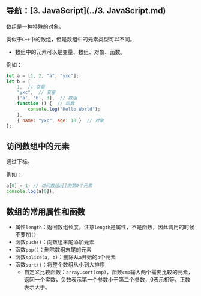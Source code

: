 ## 导航：[3. JavaScript](../3. JavaScript.md)

数组是一种特殊的对象。

类似于`C++`中的数组，但是数组中的元素类型可以不同。

-   数组中的元素可以是变量、数组、对象、函数。

例如：

```js
let a = [1, 2, "a", "yxc"];
let b = [
    1,  // 变量
    "yxc",  // 变量
    ['a', 'b', 3],  // 数组
    function () {  // 函数
        console.log("Hello World");
    },
    { name: "yxc", age: 18 }  // 对象
];
```

## 访问数组中的元素

通过下标。

例如：

```js
a[0] = 1; // 访问数组a[]的第0个元素
console.log(a[0]);
```

## 数组的常用属性和函数

-   属性`length`：返回数组长度。注意`length`是属性，不是函数，因此调用的时候不要加`()`
-   函数`push()`：向数组末尾添加元素
-   函数`pop()`：删除数组末尾的元素
-   函数`splice(a, b)`：删除从`a`开始的`b`个元素
-   函数`sort()`：将整个数组从小到大排序
    -   自定义比较函数：`array.sort(cmp)`，函数`cmp`输入两个需要比较的元素，返回一个实数，负数表示第一个参数小于第二个参数，0表示相等，正数表示大于。